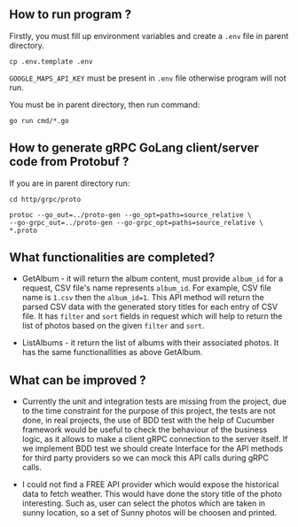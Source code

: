 ## How to run program ?
Firstly, you must fill up environment variables and create a ``.env`` file in parent directory.

``
cp .env.template .env
``

``GOOGLE_MAPS_API_KEY`` must be present in ``.env`` file otherwise program will not run.

You must be in parent directory, then run command:

``
go run cmd/*.go
``

## How to generate gRPC GoLang client/server code from Protobuf ?

If you are in parent directory run:
```
cd http/grpc/proto

protoc --go_out=../proto-gen --go_opt=paths=source_relative \
--go-grpc_out=../proto-gen --go-grpc_opt=paths=source_relative \
*.proto
```

## What functionalities are completed?
- GetAlbum - it will return the album content, must provide ``album_id`` for a request,
CSV file's name represents ``album_id``. For example, CSV file name is ``1.csv`` then the ``album_id=1``.
This API method will return the parsed CSV data with the generated story titles for each
entry of CSV file. It has ``filter`` and ``sort`` fields in request which will help to return the list of photos
based on the given ``filter`` and ``sort``. 

- ListAlbums - it return the list of albums with their associated photos. It has the same functionallities
as above GetAlbum.



## What can be improved ?
* Currently the unit and integration tests are missing from the project, due to the time constraint for
the purpose of this project, the tests are not done, in real projects, the use of
BDD test with the help of Cucumber framework would be useful to check the behaviour of
the business logic, as it allows to make a client gRPC connection to the server itself.
If we implement BDD test we should create Interface for the API methods for third party providers so we can
mock this API calls during gRPC calls.


* I could not find a FREE API provider which would expose the historical data to fetch weather.
This would have done the story title of the photo interesting. Such as, user can select the photos
which are taken in sunny location, so a set of Sunny photos will be choosen and printed.


